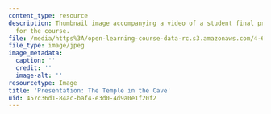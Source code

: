 ```yaml
---
content_type: resource
description: Thumbnail image accompanying a video of a student final presentation
  for the course.
file: /media/https%3A/open-learning-course-data-rc.s3.amazonaws.com/4-696-a-global-history-of-architecture-writing-seminar-spring-2008/457c36d184acbaf4e3d04d9a0e1f20f2_6.jpg
file_type: image/jpeg
image_metadata:
  caption: ''
  credit: ''
  image-alt: ''
resourcetype: Image
title: 'Presentation: The Temple in the Cave'
uid: 457c36d1-84ac-baf4-e3d0-4d9a0e1f20f2
---
```

